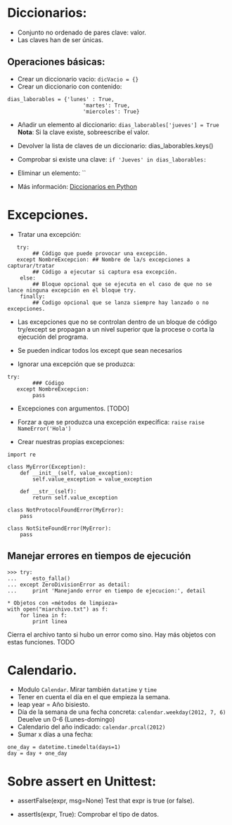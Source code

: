 # Diccionarios: 

* Conjunto no ordenado de pares clave: valor.
* Las claves han de ser únicas.

## Operaciones básicas:
* Crear un diccionario vacio: `dicVacio = {}` 
* Crear un diccionario con contenido: 

```
dias_laborables = {'lunes' : True,
                        'martes': True,
                        'miercoles': True}
```
* Añadir un elemento al diccionario: `dias_laborables['jueves'] = True`
**Nota**: Si la clave existe, sobreescribe el valor.

* Devolver la lista de claves de un diccionario: dias_laborables.keys() 

* Comprobar si existe una clave: `if 'Jueves' in dias_laborables:`
* Eliminar un elemento: ``
* Más información: [Diccionarios en Python](http://docs.python.org.ar/tutorial/datastructures.html#diccionarios)

# Excepciones. 

* Tratar una excepción:
```
   try:
        ## Código que puede provocar una excepción.
   except NombreExcepcion: ## Nombre de la/s excepciones a capturar/tratar
        ## Código a ejecutar si captura esa excepción.
    else: 
        ## Bloque opcional que se ejecuta en el caso de que no se lance ninguna excepción en el bloque try. 
    finally: 
        ## Codigo opcional que se lanza siempre hay lanzado o no excepciones. 
```

* Las excepciones que no se controlan dentro de un bloque de código try/except se propagan a un nivel superior que la procese o corta la ejecución del programa.

* Se pueden indicar todos los except que sean necesarios

* Ignorar una excepción que se produzca: 
```
try:
        ### Código
   except NombreExcepcion:
        pass
```

* Excepciones con argumentos. [TODO]

* Forzar a que se produzca una excepción expecífica: `raise` 
`raise NameError('Hola')`

* Crear nuestras propias excepciones: 
```
import re

class MyError(Exception):
    def __init__(self, value_exception):
        self.value_exception = value_exception

    def __str__(self):
        return self.value_exception

class NotProtocolFoundError(MyError):
    pass

class NotSiteFoundError(MyError):
    pass
```

## Manejar errores en tiempos de ejecución
```
>>> try:
...     esto_falla()
... except ZeroDivisionError as detail:
...     print 'Manejando error en tiempo de ejecucion:', detail

* Objetos con «métodos de limpieza»
with open("miarchivo.txt") as f:
    for linea in f:
        print linea
```
Cierra el archivo tanto si hubo un error como sino. Hay más objetos con estas funciones. TODO

# Calendario.

* Modulo `Calendar`. Mirar también `datatime` y `time`
* Tener en cuenta el día en el que empieza la semana.
* leap year = Año bisiesto.
* Día de la semana de una fecha concreta: `calendar.weekday(2012, 7, 6)`
Deuelve un 0-6 (Lunes-domingo)
* Calendario del año indicado: `calendar.prcal(2012)`
* Sumar x días a una fecha: 
```
one_day = datetime.timedelta(days=1)
day = day + one_day
```

# Sobre assert en Unittest:

* assertFalse(expr, msg=None) Test that expr is true (or false).

* assertIs(expr, True): Comprobar el tipo de datos.
